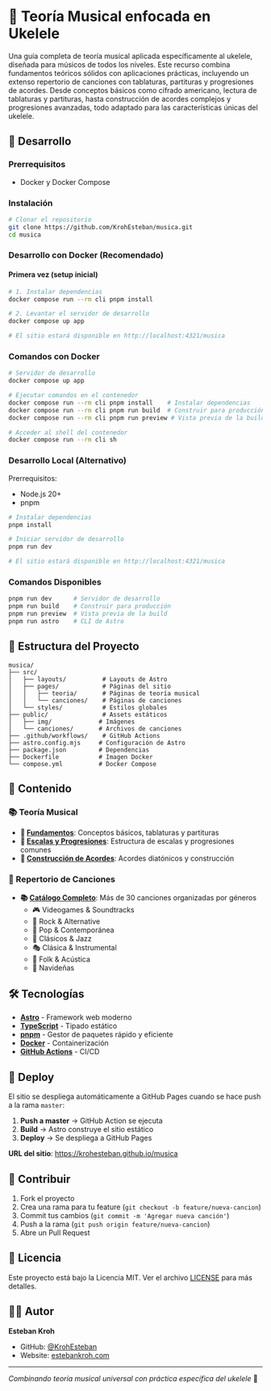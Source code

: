 # 🎵 Teoría Musical enfocada en Ukelele

Una guía completa de teoría musical aplicada específicamente al ukelele, diseñada para músicos de todos los niveles. Este recurso combina fundamentos teóricos sólidos con aplicaciones prácticas, incluyendo un extenso repertorio de canciones con tablaturas, partituras y progresiones de acordes. Desde conceptos básicos como cifrado americano, lectura de tablaturas y partituras, hasta construcción de acordes complejos y progresiones avanzadas, todo adaptado para las características únicas del ukelele.

## 🚀 Desarrollo

### Prerrequisitos

- Docker y Docker Compose

### Instalación

```bash
# Clonar el repositorio
git clone https://github.com/KrohEsteban/musica.git
cd musica
```

### Desarrollo con Docker (Recomendado)

#### Primera vez (setup inicial)

```bash
# 1. Instalar dependencias
docker compose run --rm cli pnpm install

# 2. Levantar el servidor de desarrollo
docker compose up app

# El sitio estará disponible en http://localhost:4321/musica
```

### Comandos con Docker

```bash
# Servidor de desarrollo
docker compose up app

# Ejecutar comandos en el contenedor
docker compose run --rm cli pnpm install    # Instalar dependencias
docker compose run --rm cli pnpm run build  # Construir para producción
docker compose run --rm cli pnpm run preview # Vista previa de la build

# Acceder al shell del contenedor
docker compose run --rm cli sh
```

### Desarrollo Local (Alternativo)

Prerrequisitos:
- Node.js 20+
- pnpm

```bash
# Instalar dependencias
pnpm install

# Iniciar servidor de desarrollo
pnpm run dev

# El sitio estará disponible en http://localhost:4321/musica
```

### Comandos Disponibles

```bash
pnpm run dev      # Servidor de desarrollo
pnpm run build    # Construir para producción
pnpm run preview  # Vista previa de la build
pnpm run astro    # CLI de Astro
```

## 📁 Estructura del Proyecto

```
musica/
├── src/
│   ├── layouts/          # Layouts de Astro
│   ├── pages/            # Páginas del sitio
│   │   ├── teoria/       # Páginas de teoría musical
│   │   └── canciones/    # Páginas de canciones
│   └── styles/           # Estilos globales
├── public/               # Assets estáticos
│   ├── img/             # Imágenes
│   └── canciones/       # Archivos de canciones
├── .github/workflows/    # GitHub Actions
├── astro.config.mjs     # Configuración de Astro
├── package.json         # Dependencias
├── Dockerfile           # Imagen Docker
└── compose.yml          # Docker Compose
```

## 🎯 Contenido

### 📚 Teoría Musical

- **🎯 [Fundamentos](./src/pages/teoria/fundamentos.astro)**: Conceptos básicos, tablaturas y partituras
- **🎼 [Escalas y Progresiones](./src/pages/teoria/escalas.astro)**: Estructura de escalas y progresiones comunes
- **🎸 [Construcción de Acordes](./src/pages/teoria/acordes.astro)**: Acordes diatónicos y construcción

### 🎵 Repertorio de Canciones

- **📚 [Catálogo Completo](./src/pages/canciones/index.astro)**: Más de 30 canciones organizadas por géneros
  - 🎮 Videogames & Soundtracks
  - 🎸 Rock & Alternative
  - 🎵 Pop & Contemporánea
  - 🎼 Clásicos & Jazz
  - 🎭 Clásica & Instrumental
  - 🎤 Folk & Acústica
  - 🎄 Navideñas

## 🛠️ Tecnologías

- **[Astro](https://astro.build/)** - Framework web moderno
- **[TypeScript](https://www.typescriptlang.org/)** - Tipado estático
- **[pnpm](https://pnpm.io/)** - Gestor de paquetes rápido y eficiente
- **[Docker](https://www.docker.com/)** - Containerización
- **[GitHub Actions](https://github.com/features/actions)** - CI/CD

## 🚀 Deploy

El sitio se despliega automáticamente a GitHub Pages cuando se hace push a la rama `master`:

1. **Push a master** → GitHub Action se ejecuta
2. **Build** → Astro construye el sitio estático
3. **Deploy** → Se despliega a GitHub Pages

**URL del sitio**: https://krohesteban.github.io/musica

## 📝 Contribuir

1. Fork el proyecto
2. Crea una rama para tu feature (`git checkout -b feature/nueva-cancion`)
3. Commit tus cambios (`git commit -m 'Agregar nueva canción'`)
4. Push a la rama (`git push origin feature/nueva-cancion`)
5. Abre un Pull Request

## 📄 Licencia

Este proyecto está bajo la Licencia MIT. Ver el archivo [LICENSE](LICENSE) para más detalles.

## 👨‍💻 Autor

**Esteban Kroh**
- GitHub: [@KrohEsteban](https://github.com/KrohEsteban)
- Website: [estebankroh.com](https://estebankroh.com)

---

*Combinando teoría musical universal con práctica específica del ukelele* 🎸